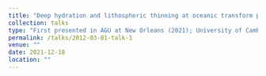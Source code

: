 ```yaml
---
title: "Deep hydration and lithospheric thinning at oceanic transform plate boundaries"
collection: talks
type: "First presented in AGU at New Orleans (2021); University of Cambridge (2022); Chinese Academy of Geological Sciences (2022)"
permalink: /talks/2012-03-01-talk-1
venue: ""
date: 2021-12-18
location: ""
---
```

